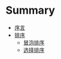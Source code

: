 # Summary

* [序言](README.md)
* [排序](sort.md)
  * [冒泡排序](sort/BubbleSort.md)
  * [选择排序](sort/SelectionSort.md)
